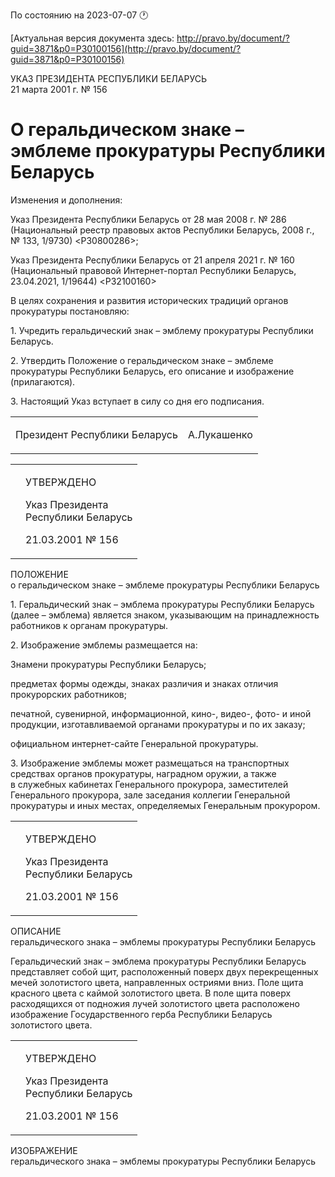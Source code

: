 По состоянию на 2023-07-07 &#x1F550;

[Актуальная версия документа здесь: http://pravo.by/document/?guid=3871&p0=P30100156](http://pravo.by/document/?guid=3871&p0=P30100156)

<p>УКАЗ ПРЕЗИДЕНТА РЕСПУБЛИКИ БЕЛАРУСЬ<br>21 марта 2001 г. № 156</p>
<h1>О геральдическом знаке – эмблеме прокуратуры Республики Беларусь</h1>
<p>Изменения и дополнения:</p>
<p>Указ Президента Республики Беларусь от 28 мая 2008 г. № 286 (Национальный реестр правовых актов Республики Беларусь, 2008 г., № 133, 1/9730) &lt;P30800286&gt;;</p>
<p>Указ Президента Республики Беларусь от 21 апреля 2021 г. № 160 (Национальный правовой Интернет-портал Республики Беларусь, 23.04.2021, 1/19644) &lt;P32100160&gt;</p>
<p></p>
<p>В целях сохранения и развития исторических традиций органов прокуратуры постановляю:</p>
<p>1. Учредить геральдический знак – эмблему прокуратуры Республики Беларусь.</p>
<p>2. Утвердить Положение о геральдическом знаке – эмблеме прокуратуры Республики Беларусь, его описание и изображение (прилагаются).</p>
<p>3. Настоящий Указ вступает в силу со дня его подписания.</p>
<p></p>
<table><tr>
<td><p>Президент Республики Беларусь</p></td>
<td><p>А.Лукашенко</p></td>
</tr></table>
<p></p>
<table><tr>
<td><p></p></td>
<td>
<p>УТВЕРЖДЕНО</p>
<p>Указ Президента<br>Республики Беларусь</p>
<p>21.03.2001 № 156</p>
</td>
</tr></table>
<p>ПОЛОЖЕНИЕ<br>о геральдическом знаке – эмблеме прокуратуры Республики Беларусь</p>
<p>1. Геральдический знак – эмблема прокуратуры Республики Беларусь (далее – эмблема) является знаком, указывающим на принадлежность работников к органам прокуратуры.</p>
<p>2. Изображение эмблемы размещается на:</p>
<p>Знамени прокуратуры Республики Беларусь;</p>
<p>предметах формы одежды, знаках различия и знаках отличия прокурорских работников;</p>
<p>печатной, сувенирной, информационной, кино-, видео-, фото- и иной продукции, изготавливаемой органами прокуратуры и по их заказу;</p>
<p>официальном интернет-сайте Генеральной прокуратуры.</p>
<p>3. Изображение эмблемы может размещаться на транспортных средствах органов прокуратуры, наградном оружии, а также в служебных кабинетах Генерального прокурора, заместителей Генерального прокурора, зале заседания коллегии Генеральной прокуратуры и иных местах, определяемых Генеральным прокурором.</p>
<p></p>
<table><tr>
<td><p></p></td>
<td>
<p>УТВЕРЖДЕНО</p>
<p>Указ Президента<br>Республики Беларусь</p>
<p>21.03.2001 № 156</p>
</td>
</tr></table>
<p>ОПИСАНИЕ<br>геральдического знака – эмблемы прокуратуры Республики Беларусь</p>
<p>Геральдический знак – эмблема прокуратуры Республики Беларусь представляет собой щит, расположенный поверх двух перекрещенных мечей золотистого цвета, направленных остриями вниз. Поле щита красного цвета с каймой золотистого цвета. В поле щита поверх расходящихся от подножия лучей золотистого цвета расположено изображение Государственного герба Республики Беларусь золотистого цвета.</p>
<p></p>
<table><tr>
<td><p></p></td>
<td>
<p>УТВЕРЖДЕНО</p>
<p>Указ Президента<br>Республики Беларусь</p>
<p>21.03.2001 № 156</p>
</td>
</tr></table>
<p>ИЗОБРАЖЕНИЕ<br>геральдического знака – эмблемы прокуратуры Республики Беларусь</p>
<p><img></p>
<p></p>